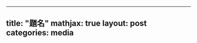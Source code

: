 
--- 
title:  "題名" 
mathjax: true 
layout: post 
categories: media 
--- 
<span style="font-size:large"> 
